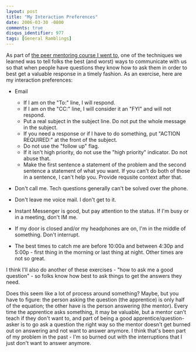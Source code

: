 ```yaml
---
layout: post
title: "My Interaction Preferences"
date: 2006-03-30 -0800
comments: true
disqus_identifier: 977
tags: [General Ramblings]
---
```

As part of [the peer mentoring course I went
to](/archive/2006/03/30/peer-mentoring-seminar.aspx), one of the
techniques we learned was to tell folks the best (and worst) ways to
communicate with us so that when people have questions they know how to
ask them in order to best get a valuable response in a timely fashion.
As an exercise, here are my interaction preferences:

- Email
  - If I am on the "To:" line, I will respond.
  - If I am on the "CC:" line, I will consider it an "FYI" and will
        not respond.
  - Put a real subject in the subject line. Do not put the whole
        message in the subject.
  - If you need a response or if I have to do something, put "ACTION
        REQUIRED:" at the front of the subject.
  - Do not use the "follow up" flag.
  - If it isn't high priority, do not use the "high priority"
        indicator. Do not abuse that.
  - Make the first sentence a statement of the problem and the
        second sentence a statement of what you want. If you can't do
        both of those in a sentence, I can't help you. Provide requsite
        context after that.

- Don't call me. Tech questions generally can't be solved over the
    phone.
- Don't leave me voice mail. I don't get to it.
- Instant Messenger is good, but pay attention to the status. If I'm
    busy or in a meeting, don't IM me.
- If my door is closed and/or my headphones are on, I'm in the middle
    of something. Don't interrupt.
- The best times to catch me are before 10:00a and between 4:30p and
    5:00p - first thing in the morning or last thing at night. Other
    times are not so great.

 I think I'll also do another of these exercises - "how to ask me a good
question" - so folks know how best to ask things to get the answers they
need.

 Does this seem like a lot of process around something? Maybe, but you
have to figure: the person asking the question (the apprentice) is only
half of the equation; the other have is the person answering (the
mentor). Every time the apprentice asks something, it may be valuable,
but a mentor can't teach if they don't want to, and part of being a good
apprentice/question-asker is to go ask a question the right way so the
mentor doesn't get burned out on answering and not want to answer
anymore. I think that's been part of my problem in the past - I'm so
burned out with the interruptions that I just don't want to answer
anymore.
